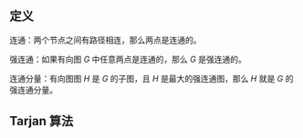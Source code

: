 
## **定义**

连通：两个节点之间有路径相连，那么两点是连通的。

强连通：如果有向图 $G$ 中任意两点是连通的，那么 $G$ 是强连通的。

连通分量：有向图图 $H$ 是 $G$ 的子图，且 $H$ 是最大的强连通图，那么 $H$ 就是 $G$ 的强连通分量。


## **Tarjan 算法**


